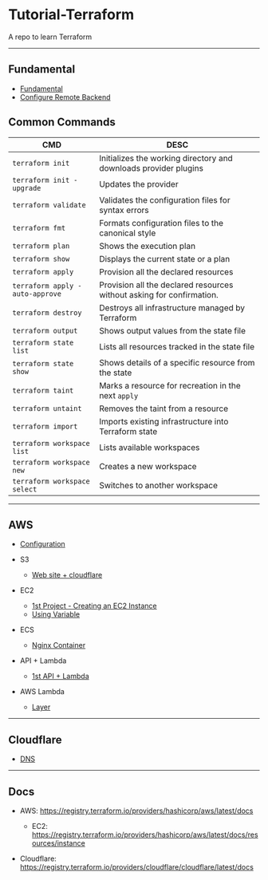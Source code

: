 # Tutorial-Terraform

A repo to learn Terraform

---

## Fundamental

- [Fundamental](./doc/fundamental/fundamental.md)
- [Configure Remote Backend](./doc/backend/backend.md)

## Common Commands

| CMD                             | DESC                                                                  |
| ------------------------------- | --------------------------------------------------------------------- |
| `terraform init`                | Initializes the working directory and downloads provider plugins      |
| `terraform init -upgrade`       | Updates the provider                                                  |
| `terraform validate`            | Validates the configuration files for syntax errors                   |
| `terraform fmt`                 | Formats configuration files to the canonical style                    |
| `terraform plan`                | Shows the execution plan                                              |
| `terraform show`                | Displays the current state or a plan                                  |
| `terraform apply`               | Provision all the declared resources                                  |
| `terraform apply -auto-approve` | Provision all the declared resources without asking for confirmation. |
| `terraform destroy`             | Destroys all infrastructure managed by Terraform                      |
| `terraform output`              | Shows output values from the state file                               |
| `terraform state list`          | Lists all resources tracked in the state file                         |
| `terraform state show`          | Shows details of a specific resource from the state                   |
| `terraform taint`               | Marks a resource for recreation in the next `apply`                   |
| `terraform untaint`             | Removes the taint from a resource                                     |
| `terraform import`              | Imports existing infrastructure into Terraform state                  |
| `terraform workspace list`      | Lists available workspaces                                            |
| `terraform workspace new`       | Creates a new workspace                                               |
| `terraform workspace select`    | Switches to another workspace                                         |

---

## AWS

- [Configuration](./aws/configuration/configuration.md)
- S3

  - [Web site + cloudflare](./aws_s3/web_host_cloudflare/web_host_cloudflare.md)

- EC2

  - [1st Project - Creating an EC2 Instance](./aws/ec2_1st_instance/ec2_1st_instance.md)
  - [Using Variable](./aws/ec2_variable/ec2_variable.md)

- ECS

  - [Nginx Container](./aws_ecs/nginx/nginx.md)

- API + Lambda

  - [1st API + Lambda](./aws/api_lambda/api_lambda.md)

- AWS Lambda
  - [Layer](./aws_lambda/layer/layer.md)

---

## Cloudflare

- [DNS](./cloudflare/dns/dns.md)

---

## Docs

- AWS: https://registry.terraform.io/providers/hashicorp/aws/latest/docs

  - EC2: https://registry.terraform.io/providers/hashicorp/aws/latest/docs/resources/instance

- Cloudflare: https://registry.terraform.io/providers/cloudflare/cloudflare/latest/docs
